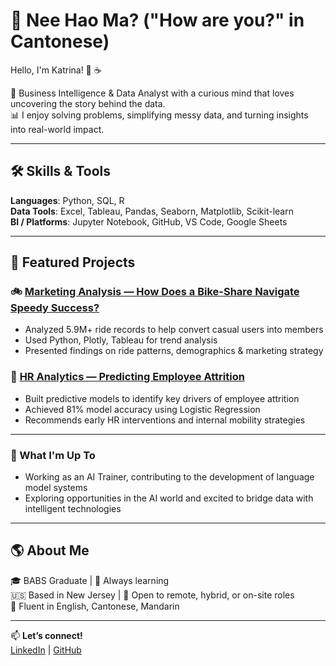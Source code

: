 # 👋 Nee Hao Ma? ("How are you?" in Cantonese) 

Hello, I'm Katrina! 🥐 ☕️

🎯 Business Intelligence & Data Analyst with a curious mind that loves uncovering the story behind the data.  
📊 I enjoy solving problems, simplifying messy data, and turning insights into real-world impact.

---

## 🛠️ Skills & Tools

**Languages**: Python, SQL, R  
**Data Tools**: Excel, Tableau, Pandas, Seaborn, Matplotlib, Scikit-learn  
**BI / Platforms**: Jupyter Notebook, GitHub, VS Code, Google Sheets  

---

## 📁 Featured Projects

### 🚲 [Marketing Analysis — How Does a Bike-Share Navigate Speedy Success?](https://github.com/kkatrinackw/marketing-analysis)

- Analyzed 5.9M+ ride records to help convert casual users into members  
- Used Python, Plotly, Tableau for trend analysis  
- Presented findings on ride patterns, demographics & marketing strategy

### 🧠 [HR Analytics — Predicting Employee Attrition](https://github.com/kkatrinackw/hr-analytics)

- Built predictive models to identify key drivers of employee attrition  
- Achieved 81% model accuracy using Logistic Regression  
- Recommends early HR interventions and internal mobility strategies

---

### 🌱 What I'm Up To
- Working as an AI Trainer, contributing to the development of language model systems
- Exploring opportunities in the AI world and excited to bridge data with intelligent technologies

---

## 🌎 About Me

🎓 BABS Graduate | 🌱 Always learning  
🇺🇸 Based in New Jersey | 💼 Open to remote, hybrid, or on-site roles  
💬 Fluent in English, Cantonese, Mandarin

---

📫 **Let’s connect!**  
[LinkedIn](https://www.linkedin.com/in/kkatrinackw/) | [GitHub](https://github.com/kkatrinackw)

